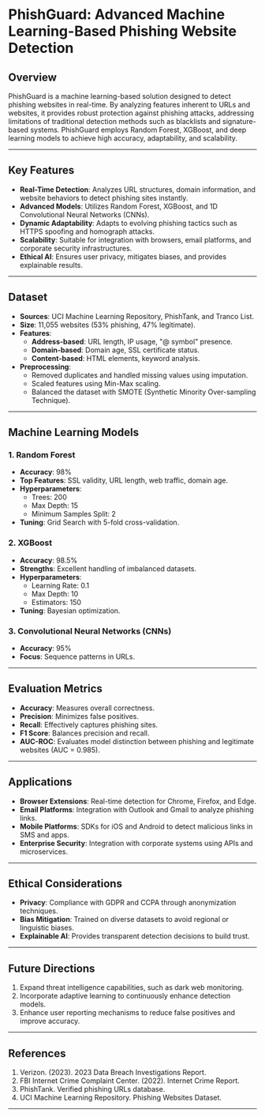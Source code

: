 # PhishGuard: Advanced Machine Learning-Based Phishing Website Detection

## Overview
PhishGuard is a machine learning-based solution designed to detect phishing websites in real-time. By analyzing features inherent to URLs and websites, it provides robust protection against phishing attacks, addressing limitations of traditional detection methods such as blacklists and signature-based systems. PhishGuard employs Random Forest, XGBoost, and deep learning models to achieve high accuracy, adaptability, and scalability.

---

## Key Features
- **Real-Time Detection**: Analyzes URL structures, domain information, and website behaviors to detect phishing sites instantly.
- **Advanced Models**: Utilizes Random Forest, XGBoost, and 1D Convolutional Neural Networks (CNNs).
- **Dynamic Adaptability**: Adapts to evolving phishing tactics such as HTTPS spoofing and homograph attacks.
- **Scalability**: Suitable for integration with browsers, email platforms, and corporate security infrastructures.
- **Ethical AI**: Ensures user privacy, mitigates biases, and provides explainable results.

---

## Dataset
- **Sources**: UCI Machine Learning Repository, PhishTank, and Tranco List.
- **Size**: 11,055 websites (53% phishing, 47% legitimate).
- **Features**:
  - **Address-based**: URL length, IP usage, "@ symbol" presence.
  - **Domain-based**: Domain age, SSL certificate status.
  - **Content-based**: HTML elements, keyword analysis.
- **Preprocessing**:
  - Removed duplicates and handled missing values using imputation.
  - Scaled features using Min-Max scaling.
  - Balanced the dataset with SMOTE (Synthetic Minority Over-sampling Technique).

---

## Machine Learning Models
### 1. Random Forest
- **Accuracy**: 98%
- **Top Features**: SSL validity, URL length, web traffic, domain age.
- **Hyperparameters**: 
  - Trees: 200
  - Max Depth: 15
  - Minimum Samples Split: 2
- **Tuning**: Grid Search with 5-fold cross-validation.

### 2. XGBoost
- **Accuracy**: 98.5%
- **Strengths**: Excellent handling of imbalanced datasets.
- **Hyperparameters**:
  - Learning Rate: 0.1
  - Max Depth: 10
  - Estimators: 150
- **Tuning**: Bayesian optimization.

### 3. Convolutional Neural Networks (CNNs)
- **Accuracy**: 95%
- **Focus**: Sequence patterns in URLs.

---

## Evaluation Metrics
- **Accuracy**: Measures overall correctness.
- **Precision**: Minimizes false positives.
- **Recall**: Effectively captures phishing sites.
- **F1 Score**: Balances precision and recall.
- **AUC-ROC**: Evaluates model distinction between phishing and legitimate websites (AUC = 0.985).

---

## Applications
- **Browser Extensions**: Real-time detection for Chrome, Firefox, and Edge.
- **Email Platforms**: Integration with Outlook and Gmail to analyze phishing links.
- **Mobile Platforms**: SDKs for iOS and Android to detect malicious links in SMS and apps.
- **Enterprise Security**: Integration with corporate systems using APIs and microservices.

---

## Ethical Considerations
- **Privacy**: Compliance with GDPR and CCPA through anonymization techniques.
- **Bias Mitigation**: Trained on diverse datasets to avoid regional or linguistic biases.
- **Explainable AI**: Provides transparent detection decisions to build trust.

---

## Future Directions
1. Expand threat intelligence capabilities, such as dark web monitoring.
2. Incorporate adaptive learning to continuously enhance detection models.
3. Enhance user reporting mechanisms to reduce false positives and improve accuracy.

---

## References
1. Verizon. (2023). 2023 Data Breach Investigations Report.
2. FBI Internet Crime Complaint Center. (2022). Internet Crime Report.
3. PhishTank. Verified phishing URLs database.
4. UCI Machine Learning Repository. Phishing Websites Dataset.

---

